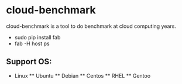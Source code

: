 cloud-benchmark
===============

cloud-benchmark is a tool to do benchmark at cloud computing years.

* sudo pip install fab
* fab -H host ps

## Support OS:
* Linux
** Ubuntu
** Debian
** Centos
** RHEL
** Gentoo
